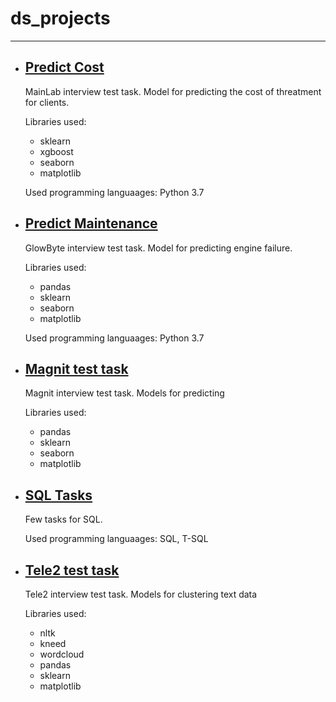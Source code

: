 # ds_projects
____

- ## [Predict Cost](https://github.com/arkhipkin7/ds_projects/tree/main/predict_cost)
  MainLab interview test task. Model for predicting the cost of threatment for clients.
  
  Libraries used:
  - sklearn
  - xgboost
  - seaborn
  - matplotlib
  
  Used programming languaages: Python 3.7
  
  
- ## [Predict Maintenance](https://github.com/arkhipkin7/ds_projects/tree/main/predictive_maintenance)
  GlowByte interview test task. Model for predicting engine failure.
  
  Libraries used:
  - pandas
  - sklearn
  - seaborn
  - matplotlib
  
  Used programming languaages: Python 3.7

- ## [Magnit test task](https://github.com/arkhipkin7/ds_projects/tree/main/magnit)
  Magnit interview test task. Models for predicting
  
  Libraries used:
  - pandas
  - sklearn
  - seaborn
  - matplotlib

- ## [SQL Tasks](https://github.com/arkhipkin7/ds_projects/tree/main/SQL_tasks)
  Few tasks for SQL.
  
  Used programming languaages: SQL, T-SQL

- ## [Tele2 test task](https://github.com/arkhipkin7/ds_projects/tree/main/clustering_text)
  Tele2 interview test task. Models for clustering text data
  
  Libraries used:
  - nltk
  - kneed
  - wordcloud 
  - pandas
  - sklearn
  - matplotlib
